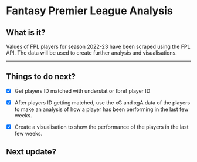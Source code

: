 # Fantasy Premier League Analysis

## What is it?
Values of FPL players for season 2022-23 have been scraped using the FPL API. The data will be used to create further analysis and visualisations.

---
## Things to do next?
- [x] Get players ID matched with understat or fbref player ID
- [x] After players ID getting matched, use the xG and xgA data of the players to make an analysis of how a player has been performing in the last few weeks.
- [x] Create a visualisation to show the performance of the players in the last few weeks.


## Next update?






